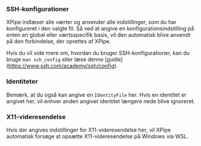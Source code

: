 ### SSH-konfigurationer

XPipe indlæser alle værter og anvender alle indstillinger, som du har konfigureret i den valgte fil. Så ved at angive en konfigurationsindstilling på enten en global eller værtsspecifik basis, vil den automatisk blive anvendt på den forbindelse, der oprettes af XPipe.

Hvis du vil vide mere om, hvordan du bruger SSH-konfigurationer, kan du bruge `man ssh_config` eller læse denne [guide] (https://www.ssh.com/academy/ssh/config).

### Identiteter

Bemærk, at du også kan angive en `IdentityFile` her. Hvis en identitet er angivet her, vil enhver anden angivet identitet længere nede blive ignoreret.

### X11-videresendelse

Hvis der angives indstillinger for X11-videresendelse her, vil XPipe automatisk forsøge at opsætte X11-videresendelse på Windows via WSL.